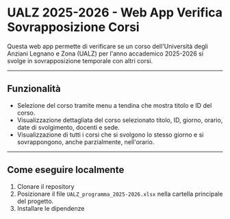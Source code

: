 # UALZ 2025-2026 - Web App Verifica Sovrapposizione Corsi

Questa web app permette di verificare se un corso dell'Università degli Anziani Legnano e Zona (UALZ) per l'anno accademico 2025-2026 si svolge in sovrapposizione temporale con altri corsi.

---

## Funzionalità

- Selezione del corso tramite menu a tendina che mostra titolo e ID del corso.
- Visualizzazione dettagliata del corso selezionato titolo, ID, giorno, orario, date di svolgimento, docenti e sede.
- Visualizzazione di tutti i corsi che si svolgono lo stesso giorno e si sovrappongono, anche parzialmente, nell'orario.

---

## Come eseguire localmente

1. Clonare il repository
2. Posizionare il file `UALZ_programma_2025-2026.xlsx` nella cartella principale del progetto.
3. Installare le dipendenze
